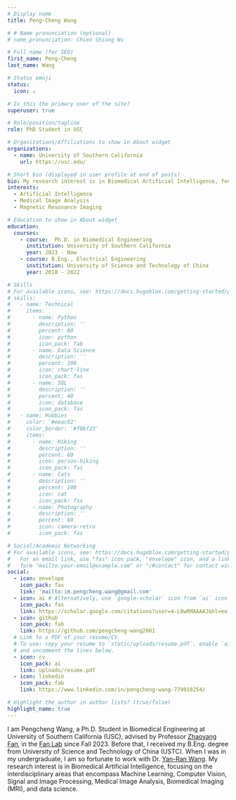 ```yaml
---
# Display name
title: Peng-Cheng Wang

# # Name pronunciation (optional)
# name_pronunciation: Chien Shiung Wu

# Full name (for SEO)
first_name: Peng-Cheng
last_name: Wang

# Status emoji
status:
  icon: ☕️

# Is this the primary user of the site?
superuser: true

# Role/position/tagline
role: PhD Student in USC

# Organizations/Affiliations to show in About widget
organizations:
  - name: University of Southern California 
    url: https://usc.edu/

# Short bio (displayed in user profile at end of posts)
bio: My research interest is in Biomedical Artificial Intelligence, focusing on the interdisciplinary areas that encompass Machine Learning, Computer Vision, Signal and Image Processing, Medical Image Analysis, Biomedical Imaging (MRI), and data science.
interests:
  - Artificial Intelligence
  - Medical Image Analysis
  - Magnetic Resonance Imaging

# Education to show in About widget
education:
  courses:
    - course:  Ph.D. in Biomedical Engineering
      institution: University of Southern California
      year: 2023 - Now
    - course: B.Eng., Electrical Engineering
      institution: University of Science and Technology of China
      year: 2018 - 2022

# Skills
# For available icons, see: https://docs.hugoblox.com/getting-started/page-builder/#icons
# skills:
#   - name: Technical
#     items:
#       - name: Python
#         description: ''
#         percent: 80
#         icon: python
#         icon_pack: fab
#       - name: Data Science
#         description: ''
#         percent: 100
#         icon: chart-line
#         icon_pack: fas
#       - name: SQL
#         description: ''
#         percent: 40
#         icon: database
#         icon_pack: fas
#   - name: Hobbies
#     color: '#eeac02'
#     color_border: '#f0bf23'
#     items:
#       - name: Hiking
#         description: ''
#         percent: 60
#         icon: person-hiking
#         icon_pack: fas
#       - name: Cats
#         description: ''
#         percent: 100
#         icon: cat
#         icon_pack: fas
#       - name: Photography
#         description: ''
#         percent: 80
#         icon: camera-retro
#         icon_pack: fas

# Social/Academic Networking
# For available icons, see: https://docs.hugoblox.com/getting-started/page-builder/#icons
#   For an email link, use "fas" icon pack, "envelope" icon, and a link in the
#   form "mailto:your-email@example.com" or "/#contact" for contact widget.
social:
  - icon: envelope
    icon_pack: fas
    link: 'mailto:im.pengcheng.wang@gmail.com'
  - icon: ai # Alternatively, use `google-scholar` icon from `ai` icon pack
    icon_pack: fas
    link: https://scholar.google.com/citations?user=4-L8wRMAAAAJ&hl=en
  - icon: github
    icon_pack: fab
    link: https://github.com/pengcheng-wang2001
  # Link to a PDF of your resume/CV.
  # To use: copy your resume to `static/uploads/resume.pdf`, enable `ai` icons in `params.yaml`,
  # and uncomment the lines below.
  - icon: cv
    icon_pack: ai
    link: uploads/resume.pdf
  - icon: linkedin
    icon_pack: fab
    link: https://www.linkedin.com/in/pengcheng-wang-779918254/

# Highlight the author in author lists? (true/false)
highlight_name: true
---
```


I am Pengcheng Wang, a Ph.D. Student in Biomedical Engineering at University of Southern California (USC), advised by
Professor [Zhaoyang Fan](https://keck.usc.edu/faculty-search/zhaoyang-fan/), in
the [Fan Lab](https://sites.usc.edu/fan-mri-lab/) since Fall 2023. Before that, I received my B.Eng. degree
from University of Science and Technology of China (USTC). When I was in my undergraduate, I am so fortunate to work
with Dr. [Yan-Ran Wang](http://yanranwang.com). My research interest is in Biomedical Artificial
Intelligence, focusing on the interdisciplinary areas that encompass Machine Learning, Computer Vision, Signal and Image
Processing, Medical Image Analysis, Biomedical Imaging (MRI), and data science. 

